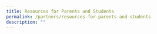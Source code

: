```yaml
---
title: Resources for Parents and Students
permalink: /partners/resources-for-parents-and-students
description: ""
---
```

